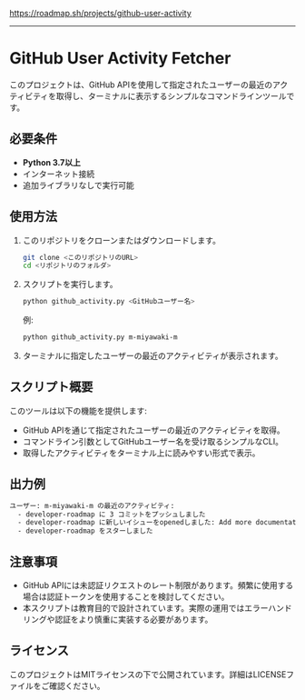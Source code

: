 https://roadmap.sh/projects/github-user-activity

---

# GitHub User Activity Fetcher

このプロジェクトは、GitHub APIを使用して指定されたユーザーの最近のアクティビティを取得し、ターミナルに表示するシンプルなコマンドラインツールです。

## 必要条件

- **Python 3.7以上**
- インターネット接続
- 追加ライブラリなしで実行可能

## 使用方法

1. このリポジトリをクローンまたはダウンロードします。

    ```bash
    git clone <このリポジトリのURL>
    cd <リポジトリのフォルダ>
    ```

2. スクリプトを実行します。

    ```bash
    python github_activity.py <GitHubユーザー名>
    ```

    例:

    ```bash
    python github_activity.py m-miyawaki-m
    ```

3. ターミナルに指定したユーザーの最近のアクティビティが表示されます。

## スクリプト概要

このツールは以下の機能を提供します:

- GitHub APIを通じて指定されたユーザーの最近のアクティビティを取得。
- コマンドライン引数としてGitHubユーザー名を受け取るシンプルなCLI。
- 取得したアクティビティをターミナル上に読みやすい形式で表示。

## 出力例

```bash
ユーザー: m-miyawaki-m の最近のアクティビティ:
  - developer-roadmap に 3 コミットをプッシュしました
  - developer-roadmap に新しいイシューをopenedしました: Add more documentation
  - developer-roadmap をスターしました
```

## 注意事項

- GitHub APIには未認証リクエストのレート制限があります。頻繁に使用する場合は認証トークンを使用することを検討してください。
- 本スクリプトは教育目的で設計されています。実際の運用ではエラーハンドリングや認証をより慎重に実装する必要があります。

## ライセンス

このプロジェクトはMITライセンスの下で公開されています。詳細はLICENSEファイルをご確認ください。